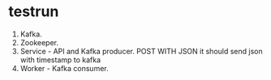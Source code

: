 # testrun

1. Kafka.
2. Zookeeper.
4. Service - API and Kafka producer.
   POST WITH JSON it should send json with timestamp to kafka
6. Worker - Kafka consumer.
